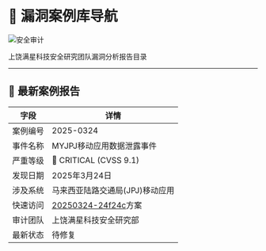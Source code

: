 # 📁 漏洞案例库导航

![安全审计](https://img.icons8.com/fluency/96/security-checked.png)

上饶满星科技安全研究团队漏洞分析报告目录

---

## 📑 最新案例报告

| 字段        | 详情                                                                                     |
|-------------|----------------------------------------------------------------------------------------|
| 案例编号    | 2025-0324                                                                              |
| 事件名称    | MYJPJ移动应用数据泄露事件                                                               |
| 严重等级    | 🔴 CRITICAL (CVSS 9.1)                                                                 |
| 发现日期    | 2025年3月24日                                                                          |
| 涉及系统    | 马来西亚陆路交通局(JPJ)移动应用                                                        |
| 快速访问    | [20250324-24f24c](case/20250324-24f24c.html)方案                                                           |
| 审计团队    | 上饶满星科技安全研究部                                                                  |
| 最新状态    | <span class="badge bg-red-100 text-red-800">待修复</span>                              |